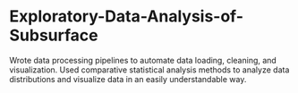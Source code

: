 # Exploratory-Data-Analysis-of-Subsurface
Wrote data processing pipelines to automate data loading, cleaning, and visualization. Used comparative statistical analysis methods to analyze data distributions and visualize data in an easily understandable way.
